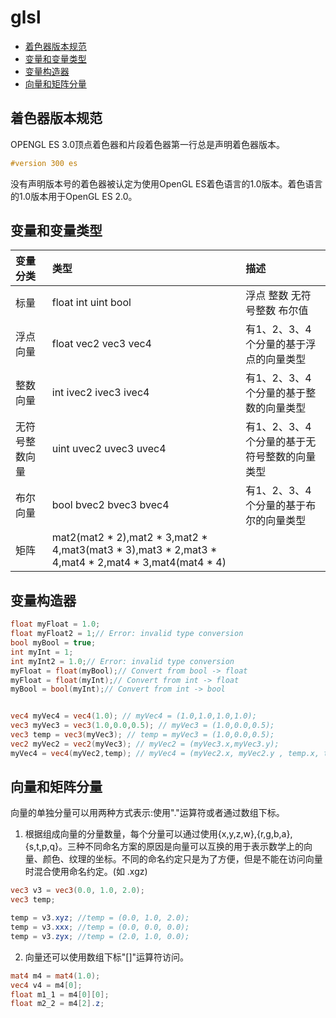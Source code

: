 # glsl

+ [着色器版本规范](#着色器版本规范)
+ [变量和变量类型](#变量和变量类型)
+ [变量构造器](#变量构造器)
+ [向量和矩阵分量](#向量和矩阵分量)

## 着色器版本规范

OPENGL ES 3.0顶点着色器和片段着色器第一行总是声明着色器版本。
~~~ glsl
#version 300 es
~~~
没有声明版本号的着色器被认定为使用OpenGL ES着色语言的1.0版本。着色语言的1.0版本用于OpenGL ES 2.0。

## 变量和变量类型

|变量分类|类型|描述|
|:-|:-|:-|
|标量|float int uint bool|浮点 整数 无符号整数 布尔值|
|浮点向量|float vec2 vec3 vec4|有1、2、3、4个分量的基于浮点的向量类型|
|整数向量|int ivec2 ivec3 ivec4|有1、2、3、4个分量的基于整数的向量类型|
|无符号整数向量|uint uvec2 uvec3 uvec4|有1、2、3、4个分量的基于无符号整数的向量类型|
|布尔向量|bool bvec2 bvec3 bvec4|有1、2、3、4个分量的基于布尔的向量类型|
|矩阵|mat2(mat2 * 2),mat2 * 3,mat2 * 4,mat3(mat3 * 3),mat3 * 2,mat3 * 4,mat4 * 2,mat4 * 3,mat4(mat4 * 4)||

## 变量构造器
~~~ glsl
float myFloat = 1.0;
float myFloat2 = 1;// Error: invalid type conversion
bool myBool = true;
int myInt = 1;
int myInt2 = 1.0;// Error: invalid type conversion
myFloat = float(myBool);// Convert from bool -> float
myFloat = float(myInt);// Convert from int -> float
myBool = bool(myInt);// Convert from int -> bool


vec4 myVec4 = vec4(1.0); // myVec4 = (1.0,1.0,1.0,1.0);
vec3 myVec3 = vec3(1.0,0.0,0.5); // myVec3 = (1.0,0.0,0.5);
vec3 temp = vec3(myVec3); // temp = myVec3 = (1.0,0.0,0.5);
vec2 myVec2 = vec2(myVec3); // myVec2 = (myVec3.x,myVec3.y);
myVec4 = vec4(myVec2,temp); // myVec4 = (myVec2.x, myVec2.y , temp.x, temp.y);
~~~

## 向量和矩阵分量

向量的单独分量可以用两种方式表示:使用"."运算符或者通过数组下标。

1. 根据组成向量的分量数量，每个分量可以通过使用{x,y,z,w},{r,g,b,a},{s,t,p,q}。三种不同命名方案的原因是向量可以互换的用于表示数学上的向量、颜色、纹理的坐标。不同的命名约定只是为了方便，但是不能在访问向量时混合使用命名约定。(如 .xgz)

~~~ glsl
vec3 v3 = vec3(0.0, 1.0, 2.0);
vec3 temp;

temp = v3.xyz; //temp = (0.0, 1.0, 2.0);
temp = v3.xxx; //temp = (0.0, 0.0, 0.0);
temp = v3.zyx; //temp = (2.0, 1.0, 0.0);
~~~

2. 向量还可以使用数组下标"[]"运算符访问。

~~~ glsl
mat4 m4 = mat4(1.0);
vec4 v4 = m4[0];
float m1_1 = m4[0][0];
float m2_2 = m4[2].z;
~~~